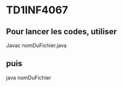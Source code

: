 # TD1INF4067

## Pour lancer les codes, utiliser 
Javac nomDuFichier.java 
## puis 
java nomDuFichier